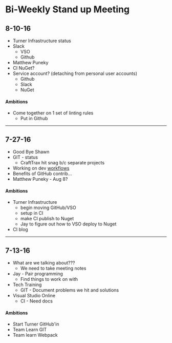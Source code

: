 # Bi-Weekly Stand up Meeting

## 8-10-16

* Turner Infrastructure status
* Slack
    * VSO
    * Github
* Matthew Puneky
* CI NuGet?
* Service account? (detaching from personal user accounts)
    * Github
    * Slack
    * NuGet

#### Ambitions

* Come together on 1 set of linting rules
    * Put in Github

--------------

## 7-27-16

* Good Bye Shawn
* GIT - status
  * CraftTrax hit snag b/c separate projects
* Working on dev [workflows](https://github.com/turner-industries/dev-dept)
* Benefits of GitHub contrib...
* Matthew Puneky - Aug 8?

#### Ambitions

* Turner Infrastructure
  * begin moving GitHub/VSO
  * setup in CI
  * make CI publish to Nuget
  * Jay to figure out how to VSO deploy to Nuget
* CI blog

-----------

## 7-13-16

* What are we talking about???
    * We need to take meeting notes
* Jay - Pair programming
    * Find things to work on with
* Tech Training
    * GIT - Document problems we hit and solutions
* Visual Studio Online
    * CI - Need docs

#### Ambitions

* Start Turner GitHub'in
* Team Learn GIT
* Team learn Webpack
